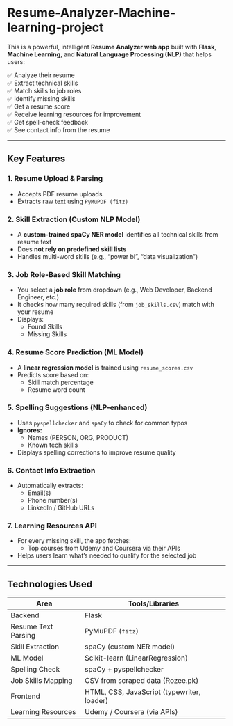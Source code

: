 # Resume-Analyzer-Machine-learning-project
This is a powerful, intelligent **Resume Analyzer web app** built with **Flask**, **Machine Learning**, and **Natural Language Processing (NLP)** that helps users:

✅ Analyze their resume  
✅ Extract technical skills  
✅ Match skills to job roles  
✅ Identify missing skills  
✅ Get a resume score  
✅ Receive learning resources for improvement  
✅ Get spell-check feedback  
✅ See contact info from the resume  

---

##  Key Features

###  1. **Resume Upload & Parsing**
- Accepts PDF resume uploads
- Extracts raw text using `PyMuPDF (fitz)`

###  2. **Skill Extraction (Custom NLP Model)**
- A **custom-trained spaCy NER model** identifies all technical skills from resume text  
- Does **not rely on predefined skill lists**
- Handles multi-word skills (e.g., “power bi”, “data visualization”)

###  3. **Job Role-Based Skill Matching**
- You select a **job role** from dropdown (e.g., Web Developer, Backend Engineer, etc.)
- It checks how many required skills (from `job_skills.csv`) match with your resume
- Displays:
  -  Found Skills
  -  Missing Skills

###  4. **Resume Score Prediction (ML Model)**
- A **linear regression model** is trained using `resume_scores.csv`
- Predicts score based on:
  - Skill match percentage
  - Resume word count

###  5. **Spelling Suggestions (NLP-enhanced)**
- Uses `pyspellchecker` and `spaCy` to check for common typos  
- **Ignores:**
  - Names (PERSON, ORG, PRODUCT)
  - Known tech skills
- Displays spelling corrections to improve resume quality

###  6. **Contact Info Extraction**
- Automatically extracts:
  -  Email(s)
  -  Phone number(s)
  -  LinkedIn / GitHub URLs

###  7. **Learning Resources API**
- For every missing skill, the app fetches:
  -  Top courses from Udemy and Coursera via their APIs
- Helps users learn what’s needed to qualify for the selected job

---

##  Technologies Used

| Area                  | Tools/Libraries                          |
|-----------------------|------------------------------------------|
| Backend               | Flask                                    |
| Resume Text Parsing   | PyMuPDF (`fitz`)                         |
| Skill Extraction      | spaCy (custom NER model)                 |
| ML Model              | Scikit-learn (LinearRegression)          |
| Spelling Check        | spaCy + pyspellchecker                   |
| Job Skills Mapping    | CSV from scraped data (Rozee.pk)         |
| Frontend              | HTML, CSS, JavaScript (typewriter, loader) |
| Learning Resources    | Udemy / Coursera (via APIs)  |
